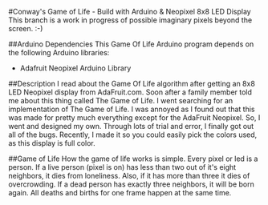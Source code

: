 #Conway's Game of Life - Build with Arduino & Neopixel 8x8 LED Display
This branch is a work in progress of possible imaginary pixels beyond the screen. :-)

##Arduino Dependencies
This Game Of Life Arduino program depends on the following Arduino libraries:
* Adafruit Neopixel Arduino Library

##Description
I read about the Game Of Life algorithm after getting an 8x8 LED Neopixel display from AdaFruit.com. Soon after a family member told me about this thing called The Game of Life. I went searching for an implementation of The Game of Life. I was annoyed as I found out that this was made for pretty much everything except for the AdaFruit Neopixel. So, I went and designed my own. Through lots of trial and error, I finally got out all of the bugs. Recently, I made it so you could easily pick the colors used, as this display is full color.

##Game of Life
How the game of life works is simple. Every pixel or led is a person. If a live person (pixel is on) has less than two out of it's eight neighbors, it dies from loneliness. Also, if it has more than three it dies of overcrowding. If a dead person has exactly three neighbors, it will be born again. All deaths and births for one frame happen at the same time.
